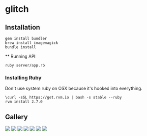# glitch

## Installation
```
gem install bundler
brew install imagemagick
bundle install
```

** Running API
```
ruby server/app.rb
```

### Installing Ruby
Don't use system ruby on OSX because it's hooked into everything.
```
\curl -sSL https://get.rvm.io | bash -s stable --ruby
rvm install 2.7.0
```

## Gallery
![](sample_images/annual-hat-man.png)
![](sample_images/fattish-business_map.png)
![](sample_images/interested-Tiger-jumping-transparent-png-image.png)
![](sample_images/killable-star-maker.png)
![](sample_images/leonine-business_map.png)
![](sample_images/meretricious-mouth-of-the-dragon.png)
![](sample_images/neck-veils.png)
